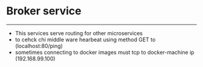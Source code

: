 # Broker service
----------------

* This services serve routing for other microservices
* to cehck chi middle ware hearbeat using method GET to (localhost:80/ping)
* sometimes connecting to docker images must tcp to docker-machine ip (192.168.99.100)